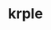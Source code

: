 ---
title: krple
github: https://github.com/krple
mode: dark
transition: 1s
score: 68.4
archetype:
- Innovative
- Minimalistic
---
